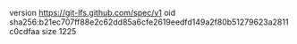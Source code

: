 version https://git-lfs.github.com/spec/v1
oid sha256:b21ec707ff88e2c62dd85a6cfe2619eedfd149a2f80b51279623a2811c0cdfaa
size 1225
